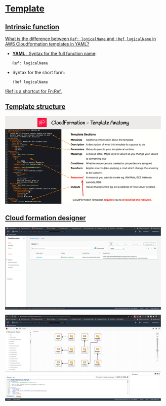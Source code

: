 # [Template](https://docs.aws.amazon.com/AWSCloudFormation/latest/UserGuide/template-reference.html)

## [Intrinsic function](https://docs.aws.amazon.com/AWSCloudFormation/latest/UserGuide/intrinsic-function-reference.html)

[What is the difference between `Ref: logicalName` and `!Ref logicalName` in AWS Cloudformation templates in YAML?](https://stackoverflow.com/questions/56050242/what-is-the-difference-between-ref-logicalname-and-ref-logicalname-in-aws)

- [**YAML** : Syntax for the full function name](https://docs.aws.amazon.com/AWSCloudFormation/latest/UserGuide/intrinsic-function-reference-ref.html):
    ```
    Ref: logicalName
    ```

- Syntax for the short form:
    ```
    !Ref logicalName
    ```
[ !Ref is a shortcut for Fn:Ref.](https://jennapederson.com/blog/2021/5/10/introduction-to-aws-cloudformation/)

## [Template structure](https://docs.aws.amazon.com/AWSCloudFormation/latest/UserGuide/template-anatomy.html)

![](images/aws-clountformation-template-atanomy.jpeg)


## [Cloud formation designer](https://docs.aws.amazon.com/AWSCloudFormation/latest/UserGuide/working-with-templates-cfn-designer-walkthrough-updatebasicwebserver.html)

![](images/aws-clountformation-template-designer-2.png)

![](images/aws-clountformation-template-designer-1.png)

